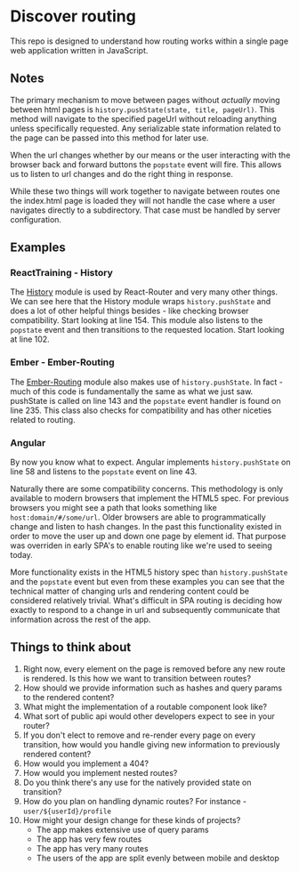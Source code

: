# Discover routing

This repo is designed to understand how routing works within a single page web application written in JavaScript.

## Notes

The primary mechanism to move between pages without _actually_ moving between html pages is `history.pushState(state, title, pageUrl)`. This method will navigate to the specified pageUrl without reloading anything unless specifically requested. Any serializable state information related to the page can be passed into this method for later use.

When the url changes whether by our means or the user interacting with the browser back and forward buttons the `popstate` event will fire. This allows us to listen to url changes and do the right thing in response.

While these two things will work together to navigate between routes one the index.html page is loaded they will not handle the case where a user navigates directly to a subdirectory. That case must be handled by server configuration.

## Examples

### ReactTraining - History

The [History](https://github.com/ReactTraining/history/blob/9ff690785f02d5c2554b860ff1a39a6527d18aa1/modules/createBrowserHistory.js) module is used by React-Router and very many other things. We can see here that the History module wraps `history.pushState` and does a lot of other helpful things besides - like checking browser compatibility. Start looking at line 154. This module also listens to the `popstate` event and then transitions to the requested location. Start looking at line 102.

### Ember - Ember-Routing

The [Ember-Routing](https://github.com/emberjs/ember.js/blob/ae70bd2e18ad777d2070059acd11b80b3f6d7409/packages/ember-routing/lib/location/history_location.js) module also makes use of `history.pushState`. In fact - much of this code is fundamentally the same as what we just saw. pushState is called on line 143 and the `popstate` event handler is found on line 235. This class also checks for compatibility and has other niceties related to routing.

### Angular

By now you know what to expect. Angular implements `history.pushState` on line 58 and listens to the `popstate` event on line 43.

Naturally there are some compatibility concerns. This methodology is only available to modern browsers that implement the HTML5 spec. For previous browsers you might see a path that looks something like `host:domain/#/some/url`. Older browsers are able to programmatically change and listen to hash changes. In the past this functionality existed in order to move the user up and down one page by element id. That purpose was overriden in early SPA's to enable routing like we're used to seeing today.

More functionality exists in the HTML5 history spec than `history.pushState` and the `popstate` event but even from these examples you can see that the technical matter of changing urls and rendering content could be considered relatively trivial. What's difficult in SPA routing is deciding how exactly to respond to a change in url and subsequently communicate that information across the rest of the app.

## Things to think about

1. Right now, every element on the page is removed before any new route is rendered. Is this how we want to transition between routes?
2. How should we provide information such as hashes and query params to the rendered content?
3. What might the implementation of a routable component look like?
4. What sort of public api would other developers expect to see in your router?
5. If you don't elect to remove and re-render every page on every transition, how would you handle giving new information to previously rendered content?
6. How would you implement a 404?
7. How would you implement nested routes?
8. Do you think there's any use for the natively provided state on transition?
9. How do you plan on handling dynamic routes? For instance - `user/${userId}/profile`
10. How might your design change for these kinds of projects?
    * The app makes extensive use of query params
    * The app has very few routes
    * The app has very many routes
    * The users of the app are split evenly between mobile and desktop
